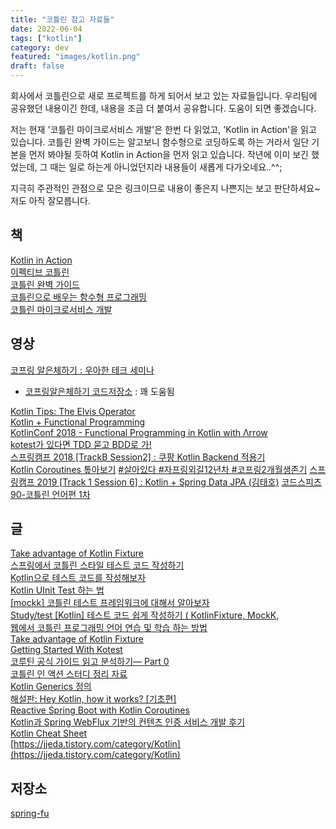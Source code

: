 ```yaml
---
title: "코틀린 참고 자료들"
date: 2022-06-04
tags: ["kotlin"]
category: dev
featured: "images/kotlin.png"
draft: false
---
```


회사에서 코틀린으로 새로 프로젝트를 하게 되어서 보고 있는 자료들입니다.
우리팀에 공유했던 내용이긴 한데, 내용을 조금 더 붙여서 공유합니다.
도움이 되면 좋겠습니다.

저는 현재 '코틀린 마이크로서비스 개발'은 한번 다 읽었고, 'Kotlin in Action'을 읽고 있습니다.
코틀린 완벽 가이드는 알고보니 함수형으로 코딩하도록 하는 거라서 일단
기본을 먼저 봐야될 듯하여 Kotlin in Action을 먼저 읽고 있습니다.
작년에 이미 보긴 했었는데, 그 때는 일로 하는게 아니었던지라 내용들이 새롭게 다가오네요..^^;

지극히 주관적인 관점으로 모은 링크이므로 내용이 좋은지 나쁜지는 보고 판단하셔요~ 저도 아직 잘모릅니다.

## 책

[Kotlin in Action](http://www.yes24.com/Product/Goods/55148593)  
[이펙티브 코틀린](http://www.yes24.com/Product/Goods/106225986)  
[코틀린 완벽 가이드](http://www.yes24.com/Product/Goods/107698728)  
[코틀린으로 배우는 함수형 프로그래밍](http://www.yes24.com/Product/Goods/84899008)  
[코틀린 마이크로서비스 개발](http://www.yes24.com/Product/Goods/68796734)



## 영상

[코프링 알은체하기 : 우아한 테크 세미나](https://www.youtube.com/watch?v=ewBri47JWII)
- [코프링알은체하기 코드저장소](https://github.com/woowacourse/service-apply) : 꽤 도움됨


[Kotlin Tips: The Elvis Operator](https://www.youtube.com/watch?v=L9wqYQ-fXaM)  
[Kotlin + Functional Programming](https://www.youtube.com/watch?v=Pu9JZkXoN5s)  
[KotlinConf 2018 - Functional Programming in Kotlin with Λrrow](https://www.youtube.com/watch?v=VOZZTSuDMFE)  
[kotest가 있다면 TDD 묻고 BDD로 가!](https://tv.kakao.com/channel/3693125/cliplink/414004682)  
[스프링캠프 2018 \[TrackB Session2\] : 쿠팡 Kotlin Backend 적용기](https://www.youtube.com/watch?v=bhI1hMOcT-4)  
[Kotlin Coroutines 톺아보기](https://www.youtube.com/watch?v=eJF60hcz3EU)
[#살아있다 #자프링외길12년차 #코프링2개월생존기](https://www.youtube.com/watch?v=RBQOlv0aRl4)
[스프링캠프 2019 [Track 1 Session 6] : Kotlin + Spring Data JPA (김태호)](https://www.youtube.com/watch?v=Ou_-DFaAUhQ)
[코드스피츠90-코틀린 언어편 1차](https://www.youtube.com/watch?v=1OzBh2Uuj2s)

## 글

[Take advantage of Kotlin Fixture](https://veluxer62.github.io/tutorials/take-advantage-of-kotlin-fixture/)  
[스프링에서 코틀린 스타일 테스트 코드 작성하기](https://techblog.woowahan.com/5825/)  
[Kotlin으로 테스트 코드를 작성해보자](https://lenditkr.github.io/kotlin/junit/)  
[Kotlin UInit Test 하는 법](https://coding-food-court.tistory.com/157)  
[\[mockk\] 코틀린 테스트 프레임워크에 대해서 알아보자](https://sabarada.tistory.com/191)  
[Study/test \[Kotlin\] 테스트 코드 쉽게 작성하기 ( KotlinFixture, MockK,](https://jessyt.tistory.com/172)  
[웹에서 코틀린 프로그래밍 언어 연습 및 학습 하는 방법](https://juahnpop.tistory.com/251)  
[Take advantage of Kotlin Fixture](https://veluxer62.github.io/tutorials/take-advantage-of-kotlin-fixture/)  
[Getting Started With Kotest](https://veluxer62.github.io/tutorials/getting-started-with-kotest/)  
[코루틴 공식 가이드 읽고 분석하기— Part 0](https://myungpyo.medium.com/reading-coroutine-official-guide-thoroughly-part-0-20176d431e9d)  
[코틀린 인 액션 스터디 정리 자료](https://javacan.tistory.com/entry/Kotlin-in-action-study-summary)  
[Kotlin Generics 정의](https://thdev.tech/kotlin/androiddev/2017/10/03/Kotlin-Generics/)  
[해설판: Hey Kotlin, how it works? \[기초편\]](https://medium.com/til-kotlin-ko/explanation-hey-kotlin-how-it-works-ko-b2a05c80c75d)  
[Reactive Spring Boot with Kotlin Coroutines](https://todd.ginsberg.com/post/springboot-reactive-kotlin-coroutines/)  
[Kotlin과 Spring WebFlux 기반의 컨텐츠 인증 서비스 개발 후기](https://tech.lezhin.com/2020/07/15/kotlin-webflux)  
[Kotlin Cheat Sheet](https://blog.kotlin-academy.com/kotlin-cheat-sheet-1137588c75a)  
[https://jjeda.tistory.com/category/Kotlin](https://jjeda.tistory.com/category/Kotlin)


## 저장소

[spring-fu](https://github.com/spring-projects-experimental/spring-fu)
